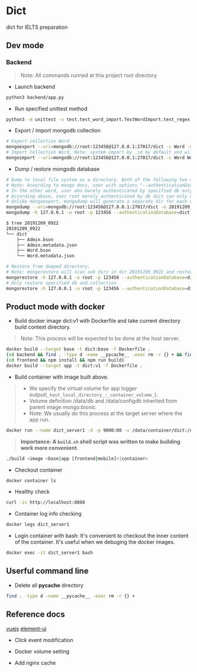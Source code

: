 # Dict

dict for IELTS preparation

## Dev mode

### Backend

> Note: All commands runned at this project root directory

- Launch backend

```bash
python3 backend/app.py
```

- Run specified unittest method

```bash
python3 -m unittest -v test.test_word_import.TestWordImport.test_regex
```

- Export / import mongodb collection

```bash
# Export collection Word
mongoexport --uri=mongodb://root:123456@127.0.0.1:27017/dict -c Word -o Word.json
# Import Collection Word, Note: system import by _id by default and will skip docuemnt when encounting duplicate key, and new record will be import
mongoimport --uri=mongodb://root:123456@127.0.0.1:27017/dict -c Word Word.json
```

- Dump / restore mongodb database

```bash
# Dump to local file system as a directory. Both of the following two command are Okay.
# Note: Acoording to mongo docs, user with options "--authenticationDatabase=admin" has the highest privileges to access all database.
# In the other word, user who barely authenticated by specified db only have privilege to access to authenticated db.
# According above, user root merely authenticated by db dict can only dump and restore db dict.
# Unlike mongoexport, mongodump will generate a separate dir for each db and both bson and json files for each collection in the meantime.
mongodump --uri=mongodb://root:123456@127.0.0.1:27017/dict -o 20191209_0922
mongodump -h 127.0.0.1 -u root -p 123456 --authenticationDatabase=dict -d dict -o 20191209_0922

$ tree 20191209_0922
20191209_0922
└── dict
    ├── Admin.bson
    ├── Admin.metadata.json
    ├── Word.bson
    └── Word.metadata.json

# Restore from dumped directory.
# Note: mongorestore will scan sub dirs in dir 20191209_0922 and restore to corresponding db, so user should have the privileges to all restored dbs.
mongorestore -h 127.0.0.1 -u root -p 123456 --authenticationDatabase=dict 20191209_0922
# Only restore specified db and collection
mongorestore -h 127.0.0.1 -u root -p 123456 --authenticationDatabase=dict -d dict -c Word 20191209_0922/dict/Word.bson
```

## Product mode with docker

- Build docker image dict:v1 with Dockerfile and take current directory build context directory.

> Note: This process will be expected to be done at the host server.

```bash
docker build --target base -t dict:base -f Dockerfile .
(cd backend && find . -type d -name __pycache__ -exec rm -r {} + && find . -type f -name *.pyc -exec rm -r {} +)
(cd frontend && npm install && npm run build)
docker build --target app -t dict:v1 -f Dockerfile .
```

- Build container with image built above.
>
> * We specify the virtual volume for app logger output(`_host_local_directory_:_container_volume_`).
> * Volume definition /data/db and /data/configdb inherited from parent image mongo:bionic
> * Note: We usually do this process at the target server where the app run.
>
```bash
docker run --name dict_server1 -d -p 9000:80 -v /data/container/dict:/data -v /data/container/dict/db:/data/db dict:v1
```

> **Importance: A `build.sh` shell script was written to make building work more convenient.**

```bash
./build <image <base|app [frontend|mobile]>|container>
```

- Checkout container

```bash
docker container ls
```

- Healthy check

```bash
curl -iv http://localhost:8088
```

- Container log info checking

```bash
docker logs dict_server1
```

- Login container with bash: It's convenient to checkout the inner content of the container. It's useful when we debuging the docker images.

```bash
docker exec -it dict_server1 bash
```

## Userful command line

- Delete all __pycache__ directory

```bash
find . -type d -name __pycache__ -exec rm -r {} +
```

## Reference docs

[vuejs](https://vuejs.org/v2/guide/)
[element-ui](https://element.eleme.cn/#/zh-CN)

- Click event modification

- Docker volume setting

- Add nginx cache
